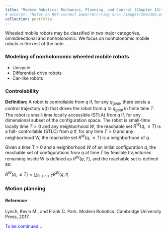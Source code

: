 ```yaml
---
title: "Modern Robotics: Mechanics, Planning, and Control (Chapter 13)"
# excerpt: "Notes on RRT-connect paper<br/><img src='/images/500x300.png'>"
collection: portfolio
---
```


Wheeled mobile robots may be classified in two major categories, omnidirectional and nonholonomic. We focus on nonholonomic mobile robots in the rest of the note.

### Modeling of nonholonomic wheeled mobile robots
* Unicycle 
* Differential-drive robots 
* Car-like robots

### Controlability
**Definition:** A robot is controllable from $q$ if, for any $q_{goal}$, there exists a control trajectory $u(t)$ that drives the robot from $q$ to $q_{goal}$ in finite time $T$. The robot is small-time locally accessible (STLA) from $q$ if, for any dimensional subset of the configuration space. The robot is small-time locally time $T > 0$ and any neighborhood $W$, the reachable set $R^W (q, ≤ T)$ is a full- controllable (STLC) from $q$ if, for any time $T > 0$ and any neighborhood W, the reachable set $R^W(q, ≤ T)$ is a neighborhood of $q$.

Given a time T > 0 and a neighborhood $W$ of an initial
configuration $q$, the reachable set of configurations from $q$ at time $T$ by feasible trajectories remaining inside W is defined as $R^W(q, T)$, and the reachable set is defined as:

$R^W(q, ≤ T)=\bigcup_{0 \leq t \leq T} R^W(q, t)$

### Motion planning


#### Reference
Lynch, Kevin M., and Frank C. Park. Modern Robotics. Cambridge University Press, 2017.

<span style="color:blue">To be continued...</span>